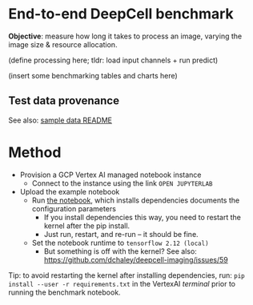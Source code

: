 # End-to-end DeepCell benchmark

**Objective**: measure how long it takes to process an image, varying the image size & resource allocation.

(define processing here; tldr: load input channels + run predict)

(insert some benchmarking tables and charts here)

## Test data provenance

See also: [sample data README](https://github.com/dchaley/deepcell-imaging/tree/main/sample-data)

# Method

- Provision a GCP Vertex AI managed notebook instance
  - Connect to the instance using the link `OPEN JUPYTERLAB`
- Upload the example notebook
  - Run [the notebook](deepcell-e2e-benchmark.ipynb), which installs dependencies documents the configuration parameters
    - If you install dependencies this way, you need to restart the kernel after the pip install.
    - Just run, restart, and re-run – it should be fine.
  - Set the notebook runtime to `tensorflow 2.12 (local)`
    - But something is off with the kernel? See also: https://github.com/dchaley/deepcell-imaging/issues/59
 
Tip: to avoid restarting the kernel after installing dependencies, run: `pip install --user -r requirements.txt` in the VertexAI *terminal* prior to running the benchmark notebook.
